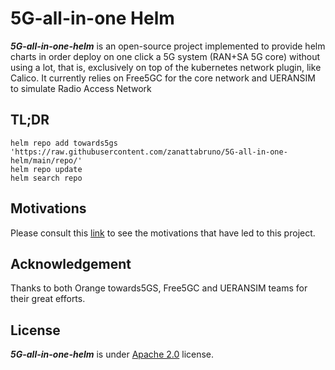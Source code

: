 # 5G-all-in-one Helm

***5G-all-in-one-helm*** is an open-source project implemented to provide helm charts in order deploy on one click a 5G system (RAN+SA 5G core) without using a lot, that is, exclusively on top of the kubernetes network plugin, like Calico.  It currently relies on Free5GC  for the core  network and UERANSIM  to simulate Radio Access Network  

## TL;DR
```console
helm repo add towards5gs 'https://raw.githubusercontent.com/zanattabruno/5G-all-in-one-helm/main/repo/'
helm repo update
helm search repo
```

## Motivations
Please consult this [link](/motivations.md) to see the motivations that have led to this project.

## Acknowledgement
Thanks to both Orange towards5GS, Free5GC and UERANSIM teams for their great efforts.

## License
***5G-all-in-one-helm*** is under [Apache 2.0](./LICENSE) license.



